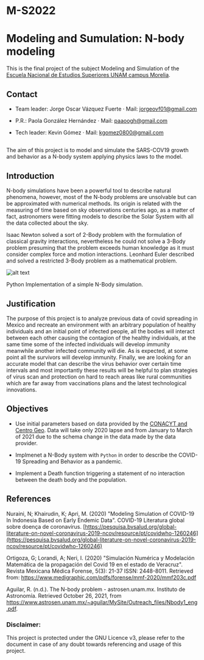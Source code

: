 # M-S2022
# Modeling and Sumulation: N-body modeling
This is the final project of the subject Modeling and Simulation of the [Escuela Nacional de Estudios Superiores UNAM campus Morelia](https://www.enesmorelia.unam.mx/).

## Contact

- Team leader: Jorge Oscar Vázquez Fuerte 
     · Mail: jorgeovf01@gmail.com 
     
- P.R.: Paola González Hernández
     · Mail: paaoogh@gmail.com

- Tech leader: Kevin Gómez 
     · Mail: kgomez0800@gmail.com
     
##

The aim of this project is to model and simulate the SARS-COV19 growth and behavior as a N-body system applying physics laws to the model.

## Introduction

N-body simulations have been a powerful tool to describe natural phenomena, however, most of the N-body problems are unsolvable but can be approximated with numerical methods. Its origin is related with the measuring of time based on sky observations centuries ago, as a matter of fact, astronomers were fitting models to describe the Solar System with all the data collected about the sky.

Isaac Newton solved a sort of 2-Body problem with the formulation of classical gravity interactions, nevertheless he could not solve a 3-Body problem presuming that the problem exceeds human knowledge as it must consider complex force and motion interactions. Leonhard Euler described and solved a restricted 3-Body problem as a mathematical problem.


![alt text](https://serving.photos.photobox.com/93652483ac5ecb2cf4da2d31f6a9d47adf85c21bb10546d0543fed263f0d2d1b8f77f2d6.jpg)



Python Implementation of a simple N-Body simulation.

## Justification

The purpose of this project is to analyze previous data of covid spreading in Mexico and recreate an environment with an arbitrary population of healthy individuals and an initial point of infected people, all the bodies will interact between each other causing the contagion of the healthy individuals, at the same time some of the infected individuals will develop immunity meanwhile another infected community will die. As is expected, at some point all the survivors will develop immunity.  Finally, we are looking for an  accurate model that can describe the virus behavior over certain time intervals and most importantly these results will be helpful to plan strategies of virus scan and protection on hard to reach areas like rural communities which are far away from vaccinations plans and the latest technological innovations.

## Objectives

* Use initial parameters based on data provided by the [CONACYT and Centro Geo](https://datos.covid-19.conacyt.mx/). Data will take only 2020 lapse and from January to March of 2021 due to the schema change in the data made by the data provider.

* Implmenet a N-Body system with `Python` in order to describe the COVID-19 Spreading and Behavior as a pandemic.

* Implement a Death function triggering a statement of no interaction between the death body and the population.  


## References

Nuraini, N; Khairudin, K; Apri, M. (2020) "Modeling Simulation of COVID-19 In Indonesia Based on Early Endemic Data". COVID-19 Literatura global sobre doença de coronavírus. [https://pesquisa.bvsalud.org/global-literature-on-novel-coronavirus-2019-ncov/resource/pt/covidwho-1260246](https://pesquisa.bvsalud.org/global-literature-on-novel-coronavirus-2019-ncov/resource/pt/covidwho-1260246)

Ortigoza, G; Lorandi, A; Neri, I. (2020) "Simulación Numérica y Modelación Matemática de la propagación del Covid 19 en el estado de Veracruz". Revista Mexicana Médica Forense, 5(3): 21-37 ISSN: 2448-8011. Retrieved from: https://www.medigraphic.com/pdfs/forense/mmf-2020/mmf203c.pdf

Aguilar, R. (n.d.). The N-body problem - astrosen.unam.mx. Instituto de Astronomía. Retrieved October 26, 2021, from https://www.astrosen.unam.mx/~aguilar/MySite/Outreach_files/Nbody1_eng.pdf. 

### Disclaimer: 
This project is protected under the GNU Licence v3, please refer to the document in case of any doubt towards referencing and usage of this project.
